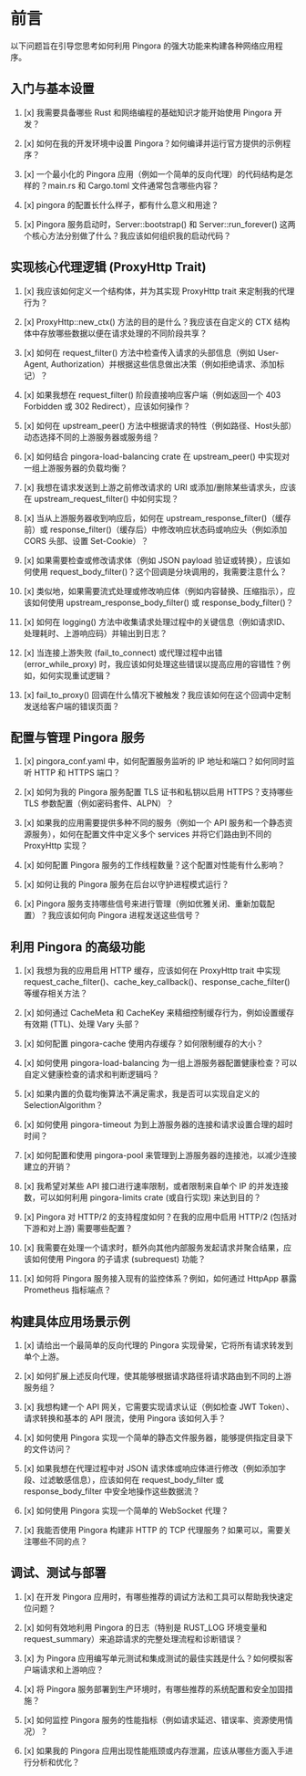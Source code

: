 # 前言

以下问题旨在引导您思考如何利用 Pingora 的强大功能来构建各种网络应用程序。

## 入门与基本设置

1. [x] 我需要具备哪些 Rust 和网络编程的基础知识才能开始使用 Pingora 开发？

2. [x] 如何在我的开发环境中设置 Pingora？如何编译并运行官方提供的示例程序？

3. [x] 一个最小化的 Pingora 应用（例如一个简单的反向代理）的代码结构是怎样的？main.rs 和 Cargo.toml 文件通常包含哪些内容？

4. [x] pingora 的配置长什么样子，都有什么意义和用途？

5. [x] Pingora 服务启动时，Server::bootstrap() 和 Server::run_forever() 这两个核心方法分别做了什么？我应该如何组织我的启动代码？

## 实现核心代理逻辑 (ProxyHttp Trait)

1. [x] 我应该如何定义一个结构体，并为其实现 ProxyHttp trait 来定制我的代理行为？

2. [x] ProxyHttp::new_ctx() 方法的目的是什么？我应该在自定义的 CTX 结构体中存放哪些数据以便在请求处理的不同阶段共享？

3. [x] 如何在 request_filter() 方法中检查传入请求的头部信息（例如 User-Agent, Authorization）并根据这些信息做出决策（例如拒绝请求、添加标记）？

4. [x] 如果我想在 request_filter() 阶段直接响应客户端（例如返回一个 403 Forbidden 或 302 Redirect），应该如何操作？

5. [x] 如何在 upstream_peer() 方法中根据请求的特性（例如路径、Host头部）动态选择不同的上游服务器或服务组？

6. [x] 如何结合 pingora-load-balancing crate 在 upstream_peer() 中实现对一组上游服务器的负载均衡？

7. [x] 我想在请求发送到上游之前修改请求的 URI 或添加/删除某些请求头，应该在 upstream_request_filter() 中如何实现？

8. [x] 当从上游服务器收到响应后，如何在 upstream_response_filter()（缓存前）或 response_filter()（缓存后）中修改响应状态码或响应头（例如添加 CORS 头部、设置 Set-Cookie）？

9. [x] 如果需要检查或修改请求体（例如 JSON payload 验证或转换），应该如何使用 request_body_filter()？这个回调是分块调用的，我需要注意什么？

10. [x] 类似地，如果需要流式处理或修改响应体（例如内容替换、压缩指示），应该如何使用 upstream_response_body_filter() 或 response_body_filter()？

11. [x] 如何在 logging() 方法中收集请求处理过程中的关键信息（例如请求ID、处理耗时、上游响应码）并输出到日志？

12. [x] 当连接上游失败 (fail_to_connect) 或代理过程中出错 (error_while_proxy) 时，我应该如何处理这些错误以提高应用的容错性？例如，如何实现重试逻辑？

13. [x] fail_to_proxy() 回调在什么情况下被触发？我应该如何在这个回调中定制发送给客户端的错误页面？

## 配置与管理 Pingora 服务

1. [x] pingora_conf.yaml 中，如何配置服务监听的 IP 地址和端口？如何同时监听 HTTP 和 HTTPS 端口？

2. [x] 如何为我的 Pingora 服务配置 TLS 证书和私钥以启用 HTTPS？支持哪些 TLS 参数配置（例如密码套件、ALPN）？

3. [x] 如果我的应用需要提供多种不同的服务（例如一个 API 服务和一个静态资源服务），如何在配置文件中定义多个 services 并将它们路由到不同的 ProxyHttp 实现？

4. [x] 如何配置 Pingora 服务的工作线程数量？这个配置对性能有什么影响？

5. [x] 如何让我的 Pingora 服务在后台以守护进程模式运行？

6. [x] Pingora 服务支持哪些信号来进行管理（例如优雅关闭、重新加载配置）？我应该如何向 Pingora 进程发送这些信号？

## 利用 Pingora 的高级功能

1. [x] 我想为我的应用启用 HTTP 缓存，应该如何在 ProxyHttp trait 中实现 request_cache_filter()、cache_key_callback()、response_cache_filter() 等缓存相关方法？

2. [x] 如何通过 CacheMeta 和 CacheKey 来精细控制缓存行为，例如设置缓存有效期 (TTL)、处理 Vary 头部？

3. [x] 如何配置 pingora-cache 使用内存缓存？如何限制缓存的大小？

4. [x] 如何使用 pingora-load-balancing 为一组上游服务器配置健康检查？可以自定义健康检查的请求和判断逻辑吗？

5. [x] 如果内置的负载均衡算法不满足需求，我是否可以实现自定义的 SelectionAlgorithm？

6. [x] 如何使用 pingora-timeout 为到上游服务器的连接和请求设置合理的超时时间？

7. [x] 如何配置和使用 pingora-pool 来管理到上游服务器的连接池，以减少连接建立的开销？

8. [x] 我希望对某些 API 接口进行速率限制，或者限制来自单个 IP 的并发连接数，可以如何利用 pingora-limits crate (或自行实现) 来达到目的？

9. [x] Pingora 对 HTTP/2 的支持程度如何？在我的应用中启用 HTTP/2 (包括对下游和对上游) 需要哪些配置？

10. [x] 我需要在处理一个请求时，额外向其他内部服务发起请求并聚合结果，应该如何使用 Pingora 的子请求 (subrequest) 功能？

11. [x] 如何将 Pingora 服务接入现有的监控体系？例如，如何通过 HttpApp 暴露 Prometheus 指标端点？

## 构建具体应用场景示例

1. [x] 请给出一个最简单的反向代理的 Pingora 实现骨架，它将所有请求转发到单个上游。

2. [x] 如何扩展上述反向代理，使其能够根据请求路径将请求路由到不同的上游服务组？

3. [x] 我想构建一个 API 网关，它需要实现请求认证（例如检查 JWT Token）、请求转换和基本的 API 限流，使用 Pingora 该如何入手？

4. [x] 如何使用 Pingora 实现一个简单的静态文件服务器，能够提供指定目录下的文件访问？

5. [x] 如果我想在代理过程中对 JSON 请求体或响应体进行修改（例如添加字段、过滤敏感信息），应该如何在 request_body_filter 或 response_body_filter 中安全地操作这些数据流？

6. [x] 如何使用 Pingora 实现一个简单的 WebSocket 代理？

7. [x] 我能否使用 Pingora 构建非 HTTP 的 TCP 代理服务？如果可以，需要关注哪些不同的点？

## 调试、测试与部署

1. [x] 在开发 Pingora 应用时，有哪些推荐的调试方法和工具可以帮助我快速定位问题？

2. [x] 如何有效地利用 Pingora 的日志（特别是 RUST_LOG 环境变量和 request_summary）来追踪请求的完整处理流程和诊断错误？

3. [x] 为 Pingora 应用编写单元测试和集成测试的最佳实践是什么？如何模拟客户端请求和上游响应？

4. [x] 将 Pingora 服务部署到生产环境时，有哪些推荐的系统配置和安全加固措施？

5. [x] 如何监控 Pingora 服务的性能指标（例如请求延迟、错误率、资源使用情况）？

6. [x] 如果我的 Pingora 应用出现性能瓶颈或内存泄漏，应该从哪些方面入手进行分析和优化？

